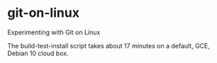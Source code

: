 # git-on-linux
Experimenting with Git on Linux

The build-test-install script takes about 17 minutes on a default, GCE, Debian 10 cloud box.
